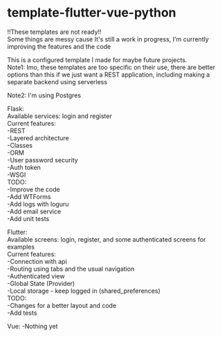 # template-flutter-vue-python

!!These templates are not ready!!<br>
Some things are messy cause It's still a work in progress, I'm currently improving the features and the code<br>

This is a configured template I made for maybe future projects.<br>
Note1: Imo, these templates are too specific on their use, there are better options than this if we just want a REST application, including making a separate backend using serverless<br>

Note2: I'm using Postgres<br>

Flask:<br>
Available services: login and register<br>
Current features:<br>
-REST<br>
-Layered architecture<br>
-Classes<br>
-ORM<br>
-User password security<br>
-Auth token<br>
-WSGI<br>
TODO:<br>
-Improve the code<br>
-Add WTForms<br>
-Add logs with loguru<br>
-Add email service<br>
-Add unit tests<br>

Flutter:<br>
Available screens: login, register, and some authenticated screens for examples<br>
Current features:<br>
-Connection with api<br>
-Routing using tabs and the usual navigation<br>
-Authenticated view<br>
-Global State (Provider)<br>
-Local storage - keep logged in (shared_preferences)<br>
TODO:<br>
-Changes for a better layout and code<br>
-Add tests<br>

Vue:
-Nothing yet<br>